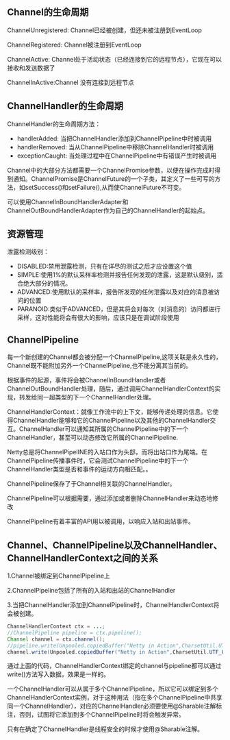 ##  Channel的生命周期
ChannelUnregistered: Channel已经被创建，但还未被注册到EventLoop

ChannelRegistered: Channel被注册到EventLoop

ChannelActive: Channel处于活动状态（已经连接到它的远程节点），它现在可以接收和发送数据了

ChannelInActive:Channel 没有连接到远程节点

## ChannelHandler的生命周期
ChannelHandler的生命周期方法：
- handlerAdded: 当把ChannelHandler添加到ChannelPipeline中时被调用
- handlerRemoved: 当从ChannelPipeline中移除ChannelHandler时被调用
- exceptionCaught: 当处理过程中在ChannelPipeline中有错误产生时被调用

Channel中的大部分方法都需要一个ChannelPromise参数，以便在操作完成时得到通知。ChannelPromise是ChannelFuture的一个子类，其定义了一些可写的方法，如setSuccess()和setFailure(),从而使ChannelFuture不可变。

可以使用ChannelInBoundHandlerAdapter和ChannelOutBoundHandlerAdapter作为自己的ChannelHandler的起始点。

## 资源管理
泄露检测级别：
- DISABLED:禁用泄露检测，只有在详尽的测试之后才应设置这个值
- SIMPLE:使用1%的默认采样率检测并报告任何发现的泄露，这是默认级别，适合绝大部分的情况。
- ADVANCED:使用默认的采样率，报告所发现的任何泄露以及对应的消息被访问的位置
- PARANOID:类似于ADVANCED，但是其将会对每次（对消息的）访问都进行采样，这对性能将会有很大的影响，应该只是在调试阶段使用

## ChannelPipeline
每一个新创建的Channel都会被分配一个ChannelPipeline,这项关联是永久性的，Channel既不能附加另外一个ChannelPipeline,也不能分离其当前的。

根据事件的起源，事件将会被ChannelInBoundHandler或者ChannelOutBoundHandler处理，随后，通过调用ChannelHandlerContext的实现，转发给同一超类型的下一个ChannelHandler处理。

ChannelHandlerContext：就像工作流中的上下文，能够传递处理的信息。它使得ChannelHandler能够和它的ChannelPipeline以及其他的ChannelHandler交互。ChannelHandler可以通知其所属的ChannelPipeline中的下一个ChannelHandler，甚至可以动态修改它所属的ChannelPipeline.

Netty总是将ChannelPipelINE的入站口作为头部，而将出站口作为尾端。在ChannelPipeline传播事件时，它会测试ChannelPipeline中的下一个ChannelHandler类型是否和事件的运动方向相匹配。。

ChannelPipeline保存了于Channel相关联的ChannelHandler。

ChannelPipeline可以根据需要，通过添加或者删除ChannelHandler来动态地修改

ChannelPipeline有着丰富的API用以被调用，以响应入站和出站事件。

## Channel、ChannelPipeline以及ChannelHandler、ChannelHandlerContext之间的关系
1.Channel被绑定到ChannelPipeline上

2.ChannelPipeline包括了所有的入站和出站的ChannelHandler

3.当把ChannelHandler添加到ChannelPipeline时，ChannelHandlerContext将会被创建。

```java
ChannelHandlerContext ctx = ...;
//ChannelPipeline pipeline = ctx.pipeline(); 
Channel channel = ctx.channel();
//pipeline.write(Unpooled.copiedBuffer("Netty in Action",CharsetUtil.UTF_8)); 
channel.write(Unpooled.copiedBuffer("Netty in Action",CharsetUtil.UTF_8));
```
通过上面的代码，ChannelHandlerContext绑定的channel与pipeline都可以通过write()方法写入数据，效果是一样的。

一个ChannelHandler可以从属于多个ChannelPipeline，所以它可以绑定到多个ChannelHandlerContext实例，对于这种用法（指在多个ChannelPipeline中共享同一个ChannelHandler），对应的ChannelHandler必须要使用@Sharable注解标注，否则，试图将它添加到多个ChannelPipeline时将会触发异常。

只有在确定了ChannelHandler是线程安全的时候才使用@Sharable注解。
